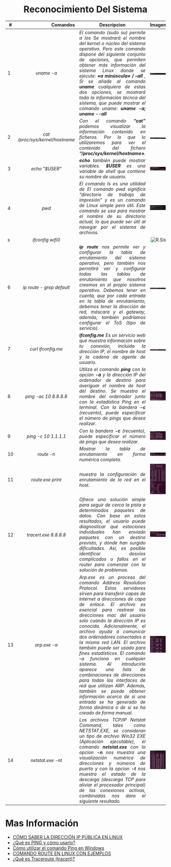 # <text style = "display:block; text-align: center"> <b>Reconocimiento Del Sistema</b>


| # | Comandos | <text style = "display:block; text-align: center"> Descripcion | <text style = "display:block; text-align: center">Imagen
|-- |--:|--:|--:| 
| 1 | <cite style="display:block; text-align: center"> uname -a | <cite style="display:block; text-align: justify">El comando (sudo su) permite a los Se mostrará el nombre del kernel o núcleo del sistema operativo. Pero este comando dispone del siguiente conjunto de opciones, que permiten obtener más información del sistema Linux donde se ejecute: <b>«a minúscula» / –all </b>, Si se añade al comando <b>uname</b> cualquiera de estas dos opciones, se mostrará toda la información técnca del sistema, que puede mostrar el comando uname: <b>uname -a;  uname --all</b></cite>| ![R.Sis](img_Sis/img01.png) | 
| 2 | <cite style="display:block; text-align: center"> cat /proc/sys/kernel/hostname | <cite style="display:block; text-align: justify">Con el comando <b>“cat”</b> podemos visualizar la información contenido en ficheros. Por lo que lo utilizaremos para ver el contenido del fichero <b>“/proc/sys/kernel/hostname»</b>.</cite>| ![R.Sis](img_Sis/img02.png)|
| 3 | <cite style="display:block; text-align: center"> echo "$USER" | <cite style="display:block; text-align: justify"><b>echo</b> también puede mostrar variables. <b>$USER</b> es una variable de shell que contiene su nombre de usuario.</cite>| ![R.Sis](img_Sis/img03.png)|
| 4 | <cite style="display:block; text-align: center"> pwd | <cite style="display:block; text-align: justify">El comando ls es una utilidad de El comando pwd significa “directorio de trabajo de impresión” y es un comando de Linux simple pero útil. Este comando se usa para mostrar el nombre de su directorio actual, lo que puede ser útil al navegar por el sistema de archivos.</cite>| ![R.Sis](img_Sis/img04.png)|
| s | <cite style="display:block; text-align: center"> ifconfig wifi0 | <cite style="display:block; text-align: justify"></cite>| ![R.Sis](img_linux/img05.png)|
| 6 | <cite style="display:block; text-align: center"> ip route - grep default | <cite style="display:block; text-align: justify"> <b>ip route</b> nos permite ver y configurar la tabla de enrutamiento del sistema operativo, pero también nos permitirá ver y configurar todas las tablas de enrutamiento que nosotros creemos en el propio sistema operativo. Debemos tener en cuenta, que por cada entrada en la tabla de enrutamiento, debemos tener la dirección de red, máscara y el gateway, además, también podríamos configurar el ToS (tipo de servicio).</cite>| ![R.Sis](img_Sis/img06.png)|
| 7 | <cite style="display:block; text-align: center"> curl ifconfig.me | <cite style="display:block; text-align: justify"><b>ifconfig.me</b> Es un servicio web que muestra información sobre tu conexión, incluida la dirección IP, el nombre de host y la cadena de agente de usuario.</cite>| ![R.Sis](img_Sis/img06.png)|
| 8 | <cite style="display:block; text-align: center"> ping -ac 10 8.8.8.8 | <cite style="display:block; text-align: justify"> Utiliza el comando <b>ping</b> con la opción <b>-a</b> y la dirección IP del ordenador de destino para averiguar el nombre de host del destino. Se muestra el nombre del ordenador junto con la estadística Ping en el terminal. Con la bandera <b>-c</b> (recuento), puede especificar el número de pings que desea realizar.</cite>| ![R.Sis](img_Sis/img08.png)|
| 9 | <cite style="display:block; text-align: center"> ping -c 10 1.1.1.1 | <cite style="display:block; text-align: justify"> Con la bandera <b>-c</b> (recuento), puede especificar el número de pings que desea realizar.</cite>| ![R.Sis](img_Sis/img09.png)|
| 10 | <cite style="display:block; text-align: center"> route -n | <cite style="display:block; text-align: justify"> Mostrar la tabla de enrutamiento en forma numérica completa.</cite>| ![R.Sis](img_Sis/img10.png)|
| 11 | <cite style="display:block; text-align: center"> route.exe print | <cite style="display:block; text-align: justify">muestra la configuración de enrutamiento de la red en el host.</cite>| ![R.Sis](img_Sis/img11.png)|
| 12 | <cite style="display:block; text-align: center"> tracert.exe 8.8.8.8 | <cite style="display:block; text-align: justify">Ofrece una solución simple para seguir de cerca la pista a determinados paquetes de datos. Con base en estos resultados, el usuario puede diagnosticar qué estaciones individuales han enviado paquetes con un destino previsto, y dónde han surgido dificultades. Así, es posible identificar desvíos complicados o fallos en el router para comenzar con la solución de problemas.</cite>| ![R.Sis](img_Sis/img12.png)|
| 13 | <cite style="display:block; text-align: center"> arp.exe -a | <cite style="display:block; text-align: justify">Arp.exe es un proceso del comando Address Resolution Protocol. Estos servidores sirven para transferir capas de Internet a direcciones de capa de enlace. El archivo es esencial para rastrear las direcciones mac del usuario solo cuando la dirección IP es conocida. Adicionalmente, el archivo ayuda a comunicar dos ordenadores conectados a la misma red LAN. El archivo también puede ser usado para fines estadísticos. El comando –a funciona en cualquier sistema. Al introducirlo aparece una lista de combinaciones de direcciones para todas las interfaces de red que utilizan ARP. Además, también se puede obtener información acerca de si una entrada se ha generado de forma dinámica o de si se ha creado de forma manual. </cite>| ![R.Sis](img_Sis/img13.png)|
| 14 | <cite style="display:block; text-align: center"> netstat.exe -nt | <cite style="display:block; text-align: justify">Los archivos TCP/IP Netstat Command, tales como NETSTAT.EXE, se consideran un tipo de archivo Win32 EXE (Aplicación ejecutable), el comando <b>netstat.exe</b> con la opcion <b>-n</b> nos muestra una visualización numérica de direcciones y números de puerto y con la opcion <b>-t</b> nos muestra el estado de la descarga (descarga TCP para aliviar el procesador principal) de las conexiones activas, combinadas nos dara el siguiente resultado.</cite>| ![R.Sis](img_Sis/img14.png)|

# Mas Información
* [CÓMO SABER LA DIRECCIÓN IP PÚBLICA EN LINUX][1_0]
* [¿Qué es PING y cómo usarlo?][1_1]
* [Cómo utilizar el comando Ping en Windows][1_2]
* [COMANDO ROUTE EN LINUX CON EJEMPLOS][1_3]
* [¿Qué es Traceroute (tracert)?][1_4]

[1_0]:https://esgeeks.com/direccion-ip-publica-en-linux/#:~:text=curl%20-s%20http%3A%2Fifconfig,dirección%20IP%20pública%20mediante%20curl.&text=ifconfig.me%20es%20un%20servicio,cadena%20de%20agente%20de%20usuario.

[1_1]:https://geekflare.com/es/what-is-ping-and-command-examples/

[1_2]:https://www.ionos.es/digitalguide/servidores/herramientas/comando-ping/

[1_3]:https://es.acervolima.com/comando-route-en-linux-con-ejemplos/#:~:text=El%20comando%20route%20en%20Linux,de%20enrutamiento%20de%20IP%20%2F%20kernel.

[1_4]:https://www.ionos.es/digitalguide/servidores/herramientas/usa-traceroute-y-sigue-la-pista-de-tus-paquetes-de-datos/
